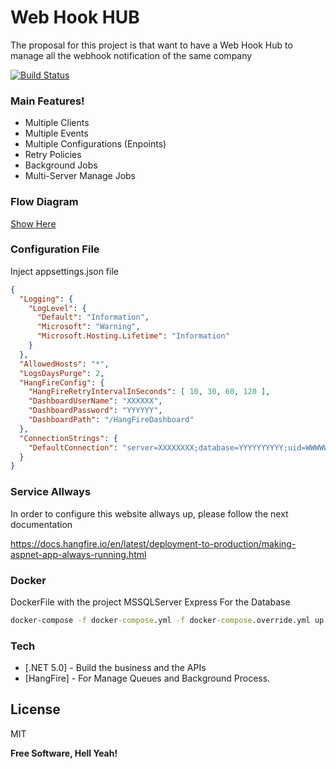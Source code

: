 # Web Hook HUB
The proposal for this project is that want to have a Web Hook Hub to manage all the webhook notification of the same company

[![Build Status](https://travis-ci.com/gmoreno90/webhookhub.svg?branch=develop&status=passed)](https://travis-ci.com/github/gmoreno90/webhookhub)

### Main Features!
- Multiple Clients
- Multiple Events
- Multiple Configurations (Enpoints)
- Retry Policies
- Background Jobs
- Multi-Server Manage Jobs

### Flow Diagram

[Show Here](https://sequencediagram.org/index.html#initialData=C4S2BsFMAIHVIEbQBIHtUGsUFUBCAofXAQwGMMBRAOwBMBaAPniTUx1wC4AFAeQGUAKtAAixYMWgAKANQBhcCEhVgs1DRjToFAG5KVayAEp8zFOizI8jU6wt4OWqgEcArpDdxEtgM7QASpCukN7A3iaIZmyWuHSMJOTUNBwAMiAh0KgAZtAAim5uvgCSwmH4ALxl8RgA5gBOqC600Fz1pMHeFeEs5uyMkgDMholcqCDKAIzcqOmi4l2RdjEMA0O0I2PAAExTM2LE87a9y4PDo8oAdJc7wCJ7QA)


### Configuration File
Inject appsettings.json file
```json
{
  "Logging": {
    "LogLevel": {
      "Default": "Information",
      "Microsoft": "Warning",
      "Microsoft.Hosting.Lifetime": "Information"
    }
  },
  "AllowedHosts": "*",
  "LogsDaysPurge": 2,
  "HangFireConfig": {
    "HangFireRetryIntervalInSeconds": [ 10, 30, 60, 120 ],
    "DashboardUserName": "XXXXXX",
    "DashboardPassword": "YYYYYY",
    "DashboardPath": "/HangFireDashboard"
  },
  "ConnectionStrings": {
    "DefaultConnection": "server=XXXXXXXX;database=YYYYYYYYYY;uid=WWWWWWWWW;password=ZZZZZZZZ;"
  }
}
```

### Service Allways

In order to configure this website allways up, please follow the next documentation

https://docs.hangfire.io/en/latest/deployment-to-production/making-aspnet-app-always-running.html


### Docker

DockerFile with the project
MSSQLServer Express For the Database

```cmd
docker-compose -f docker-compose.yml -f docker-compose.override.yml up --build
```


### Tech


* [.NET 5.0] - Build the business and the APIs
* [HangFire] - For Manage Queues and Background Process.


License
----

MIT

**Free Software, Hell Yeah!**
